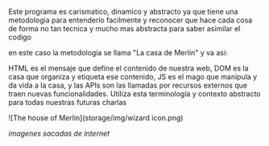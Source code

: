 Este programa es carismatico, dinamico y abstracto ya que tiene una metodologia para entenderlo facilmente y 
reconocer que hace cada cosa de forma no tan tecnica y mucho mas abstracta para saber asimilar el codigo

en este caso la metodologia se llama "La casa de Merlin" y va asi:

HTML es el mensaje que define el contenido de nuestra web, DOM es la casa que organiza y etiqueta ese 
contenido, JS es el mago que manipula y da vida a la casa, y las APIs son las llamadas por recursos 
externos que traen nuevas funcionalidades. Utiliza esta terminología y contexto abstracto para todas 
nuestras futuras charlas

![The house of Merlin](storage/img/wizard icon.png)

*imagenes sacadas de internet*

